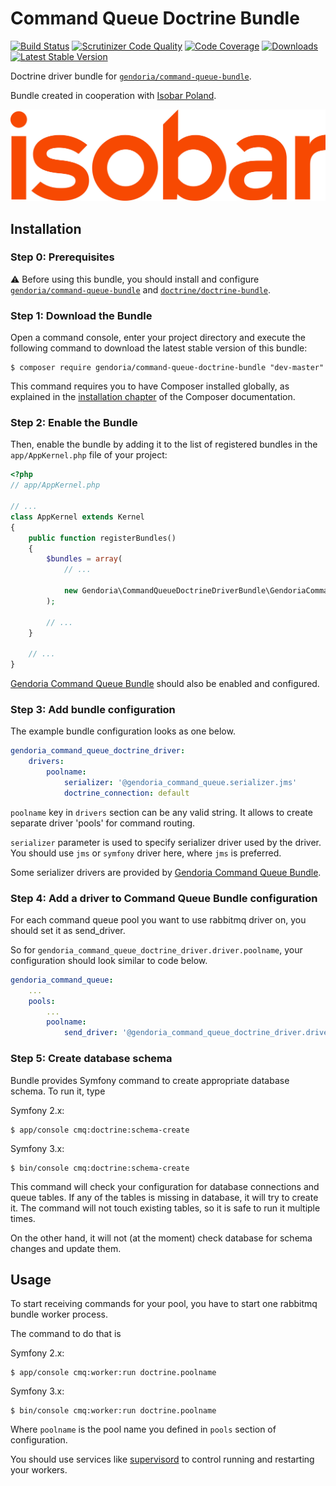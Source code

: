 # Command Queue Doctrine Bundle

[![Build Status](https://img.shields.io/travis/Gendoria/command-queue-doctrine-bundle/master.svg)](https://travis-ci.org/Gendoria/command-queue-doctrine-bundle)
[![Scrutinizer Code Quality](https://img.shields.io/scrutinizer/g/Gendoria/command-queue-doctrine-bundle.svg)](https://scrutinizer-ci.com/g/Gendoria/command-queue-doctrine-bundle/?branch=master)
[![Code Coverage](https://img.shields.io/scrutinizer/coverage/g/Gendoria/command-queue-doctrine-bundle.svg)](https://scrutinizer-ci.com/g/Gendoria/command-queue-doctrine-bundle/?branch=master)
[![Downloads](https://img.shields.io/packagist/dt/gendoria/command-queue-doctrine-bundle.svg)](https://packagist.org/packages/gendoria/command-queue-doctrine-bundle)
[![Latest Stable Version](https://img.shields.io/packagist/v/gendoria/command-queue-doctrine-bundle.svg)](https://packagist.org/packages/gendoria/command-queue-doctrine-bundle)

Doctrine driver bundle for [`gendoria/command-queue-bundle`](https://github.com/Gendoria/command-queue-bundle).

Bundle created in cooperation with [Isobar Poland](http://www.isobar.com/pl/).

![Isobar Poland](doc/images/isobar.jpg "Isobar Poland logo") 

## Installation

### Step 0: Prerequisites

:warning: Before using this bundle, you should install and configure 
[`gendoria/command-queue-bundle`](https://github.com/Gendoria/command-queue-bundle) and 
[`doctrine/doctrine-bundle`](https://github.com/doctrine/DoctrineBundle).

### Step 1: Download the Bundle


Open a command console, enter your project directory and execute the
following command to download the latest stable version of this bundle:

```console
$ composer require gendoria/command-queue-doctrine-bundle "dev-master"
```

This command requires you to have Composer installed globally, as explained
in the [installation chapter](https://getcomposer.org/doc/00-intro.md)
of the Composer documentation.

### Step 2: Enable the Bundle


Then, enable the bundle by adding it to the list of registered bundles
in the `app/AppKernel.php` file of your project:

```php
<?php
// app/AppKernel.php

// ...
class AppKernel extends Kernel
{
    public function registerBundles()
    {
        $bundles = array(
            // ...

            new Gendoria\CommandQueueDoctrineDriverBundle\GendoriaCommandQueueDoctrineDriverBundle(),
        );

        // ...
    }

    // ...
}
```

[Gendoria Command Queue Bundle](https://github.com/Gendoria/command-queue-bundle) should also be enabled and configured.


### Step 3: Add bundle configuration

The example bundle configuration looks as one below.

```yaml
gendoria_command_queue_doctrine_driver:
    drivers:
        poolname:
            serializer: '@gendoria_command_queue.serializer.jms'
            doctrine_connection: default
```

`poolname` key in `drivers` section can be any valid string. It allows to create separate driver 'pools'
for command routing.

`serializer` parameter is used to specify serializer driver used by the driver. 
You should use `jms` or `symfony` driver here, where `jms` is preferred.

Some serializer drivers are provided by [Gendoria Command Queue Bundle](https://github.com/Gendoria/command-queue-bundle).

### Step 4: Add a driver to Command Queue Bundle configuration

For each command queue pool you want to use rabbitmq driver on, you should set it as send_driver.

So for `gendoria_command_queue_doctrine_driver.driver.poolname`, your configuration should look similar 
to code below.

```yaml
gendoria_command_queue:
    ...
    pools:
        ...
        poolname:
            send_driver: '@gendoria_command_queue_doctrine_driver.driver.poolname'
```

### Step 5: Create database schema

Bundle provides Symfony command to create appropriate database schema. To run it, type

Symfony 2.x:

```console
$ app/console cmq:doctrine:schema-create
```

Symfony 3.x:

```console
$ bin/console cmq:doctrine:schema-create
```

This command will check your configuration for database connections and queue tables. If any of the tables
is missing in database, it will try to create it. The command will not touch existing tables, 
so it is safe to run it multiple times.

On the other hand, it will not (at the moment) check database for schema changes and update them.

## Usage

To start receiving commands for your pool, you have to start one rabbitmq bundle worker process.

The command to do that is

Symfony 2.x:

```console
$ app/console cmq:worker:run doctrine.poolname
```

Symfony 3.x:

```console
$ bin/console cmq:worker:run doctrine.poolname
```

Where `poolname` is the pool name you defined in `pools` section of configuration.

You should use services like [supervisord](http://supervisord.org/) to control running and restarting your workers.